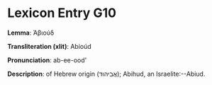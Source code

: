 # Lexicon Entry G10

**Lemma**: Ἀβιούδ

**Transliteration (xlit)**: Abioúd

**Pronunciation**: ab-ee-ood'

**Description**:
of Hebrew origin (אֲבִיהוּד); Abihud, an Israelite:--Abiud.
